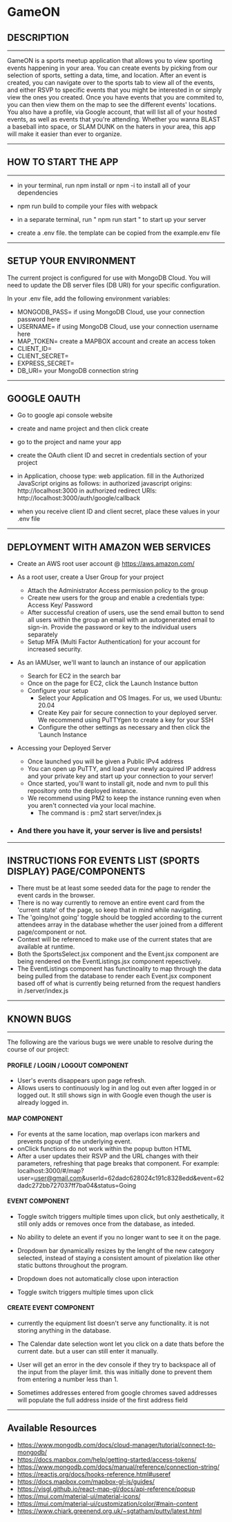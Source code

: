  <h1 align='left'>GameON</h2>

 <h2 align='left'>DESCRIPTION</h2>

---

  GameON is a sports meetup application that allows you to view sporting events happening in your area. You can create events by picking from our selection of sports, setting a data, time, and location. After an event is created, you can navigate over to the sports tab to view all of the events, and either RSVP to specific events that you might be interested in or simply view the ones you created. Once you have events that you are commited to, you can then view them on the map to see the different events' locations. You also have a profile, via Google account, that will list all of your hosted events, as well as events that you're attending. Whether you wanna BLAST a baseball into space, or SLAM DUNK on the haters in your area, this app will make it easier than ever to organize. 

---
 <h2 align='left'>HOW TO START THE APP</h2>

---

- in your terminal, run npm install or npm -i to install all of your dependencies

- npm run build to compile your files with webpack

- in a separate terminal, run " npm run start " to start up your server

- create a .env file. the template can be copied from the example.env file
---
 <h2 align='left'>SETUP YOUR ENVIRONMENT</h2>

The current project is configured for use with MongoDB Cloud. You will need to update the DB server files (DB URI) for your specific configuration. 

In your .env file, add the following environment variables:
  - MONGODB_PASS= if using MongoDB Cloud, use your connection password here
  - USERNAME= if using MongoDB Cloud, use your connection username here
  - MAP_TOKEN= create a MAPBOX account and create an access token
  - CLIENT_ID=
  - CLIENT_SECRET=
  - EXPRESS_SECRET= 
  - DB_URI= your MongoDB connection string

---
<h2 align='left'>GOOGLE OAUTH</h2>

- Go to google api console website

- create and name project and then click create

- go to the project and name your app

- create the OAuth client ID and secret in credentials section of your project

- in Application, choose type: web application. fill in the Authorized JavaScript origins as follows:
  in authorized javascript origins: http://localhost:3000
  in authorized redirect URIs: http://localhost:3000/auth/google/callback

- when you receive client ID and client secret, place these values in your .env file

---
<h2 align='left'>DEPLOYMENT WITH AMAZON WEB SERVICES </h2>

  - Create an AWS root user account @ https://aws.amazon.com/
  - As a root user, create a User Group for your project
    - Attach the Administrator Access permission policy to the group
    - Create new users for the group and enable a credentials type: Access Key/ Password
    - After successful creation of users, use the send email button to send all users within the group an email with an autogenerated email to sign-in. Provide the password or key to the individual users separately
    - Setup MFA (Multi Factor Authentication) for your account for increased security.
  
  - As an IAMUser, we'll want to launch an instance of our application
    - Search for EC2 in the search bar
    - Once on the page for EC2, click the Launch Instance button
    - Configure your setup
      - Select your Application and OS Images. For us, we used Ubuntu: 20.04
      - Create Key pair for secure connection to your deployed server. We recommend using PuTTYgen to create a key for your SSH
      - Configure the other settings as necessary and then click the 'Launch Instance


  - Accessing your Deployed Server
    - Once launched you will be given a Public IPv4 address
    - You can open up PuTTY, and load your newly acquired IP address and your private key and start up your connection to your server!
    - Once started, you'll want to install git, node and nvm to pull this repository onto the deployed instance.
    - We recommend using PM2 to keep the instance running even when you aren't connected via your local machine.
      - The command is : pm2 start server/index.js


- <h3>And there you have it, your server is live and persists!</h5>

---
 <h2 align='left'>INSTRUCTIONS FOR EVENTS LIST (SPORTS DISPLAY) PAGE/COMPONENTS</h2>

  - There must be at least some seeded data for the page to render the event cards in the browser. 
  - There is no way currently to remove an entire event card from the 'current state' of the page, so keep that in mind while navigating. 
  - The 'going/not going' toggle should be toggled according to the current attendees array in the database whether the user joined from a different page/component or not. 
  - Context will be referenced to make use of the current states that are available at runtime. 
  - Both the SportsSelect.jsx component and the Event.jsx component are being rendered on the EventListings.jsx component repesctively. 
  - The EventListings component has functinoality to map through the data being pulled from the database to render each Event.jsx component based off of what is currently being returned from the request handlers in /server/index.js
  
--- 
 <h2 align='left'>KNOWN BUGS</h2>

---
The following are the various bugs we were unable to resolve during the course of our project:

<h4 align='left'>PROFILE / LOGIN / LOGOUT COMPONENT</h4>

  - User's events disappears upon page refresh.
  - Allows users to continuously log in and log out even after logged in or logged out. It still shows sign in with Google even though the user is already logged in.

<h4 align='left'>MAP COMPONENT</h4>

  - For events at the same location, map overlaps icon markers and prevents popup of the underlying event.
  - onClick functions do not work within the popup button HTML
  - After a user updates their RSVP and the URL changes with their parameters, refreshing that page breaks that component. For 
  example: localhost:3000/#/map?user=user@gmail.com&userId=62dadc628024c191c8328edd&event=62dadc272bb727037ff7ba04&status=Going

<h4 align='left'>EVENT COMPONENT</h4>

  - Toggle switch triggers multiple times upon click, but only aesthetically, it still only adds or removes once from the database, as inteded. 
  - No ability to delete an event if you no longer want to see it on the page.
  - Dropdown bar dynamically resizes by the lenght of the new category selected, instead of staying a consistent amount of pixelation like other static buttons throughout the program.
  
  - Dropdown does not automatically close upon interaction
  - Toggle switch triggers multiple times upon click

  <h4 align='left'>CREATE EVENT COMPONENT</h4>

  - currently the equipment list doesn't serve any functionality. it is not storing anything in the database.

  - The Calendar date selection wont let you click on a date thats before the current date. but a user can still enter it manually.

  - User will get an error in the dev console if they try to backspace all of the input from the player limit. this was initially done to prevent them from entering a number less than 1.

  - Sometimes addresses entered from google chromes saved addresses will populate the full address inside of the first address field

---
  <h2 align='left'>Available Resources</h2>

  - https://www.mongodb.com/docs/cloud-manager/tutorial/connect-to-mongodb/
  - https://docs.mapbox.com/help/getting-started/access-tokens/
  - https://www.mongodb.com/docs/manual/reference/connection-string/
  - https://reactjs.org/docs/hooks-reference.html#useref
  - https://docs.mapbox.com/mapbox-gl-js/guides/
  - https://visgl.github.io/react-map-gl/docs/api-reference/popup
  - https://mui.com/material-ui/material-icons/
  - https://mui.com/material-ui/customization/color/#main-content 
  - https://www.chiark.greenend.org.uk/~sgtatham/putty/latest.html 

  